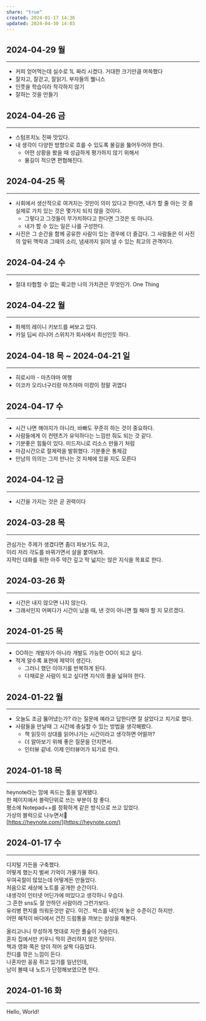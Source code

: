```yaml
---
share: "true"
created: 2024-01-17 14:36
updated: 2024-04-30 14:03
---
```

## 2024-04-29 월
---
- 커피 얻어먹는데 실수로 1L 짜리 시켰다. 거대한 크기만큼 머쓱했다
- 잘자고, 잘걷고, 잘읽기. 부자들의 웰니스
- 인풋을 학습이라 착각하지 않기
- 잘하는 것을 만들기

## 2024-04-26 금
---
- 스텀프치노 진짜 맛있다.
- 내 생각이 다양한 방향으로 흐를 수 있도록 물길을 뚫어두어야 한다.
	- 어떤 상황을 봤을 때 성급하게 평가하지 않기 위해서 
	- 물길이 적으면 편협해진다.

## 2024-04-25 목
---
 - 사회에서 생산적으로 여겨지는 것만이 의미 있다고 한다면, 내가 할 줄 아는 것 중 실제로 가치 있는 것은 몇가지 되지 않을 것이다.
	- 그렇다고 그것들이 무가치하다고 한다면 그것은 또 아니다.
	- 내가 할 수 있는 일은 나를 구성한다.
- 사진은 그 순간을 함께 공유한 사람이 있는 경우에 더 즐겁다. 그 사람들은 이 사진의 앞뒤 맥락과 그때의 소리, 냄새까지 읽어 낼 수 있는 최고의 관객이다.

## 2024-04-24 수
---
- 절대 타협할 수 없는 확고한 나의 가치관은 무엇인가. One Thing

## 2024-04-22 월
---
- 화제의 레이니 키보드를 써보고 있다. 
- 카일 딥씨 리니어 스위치가 회사에서 최선인듯 하다.

## 2024-04-18 목 ~ 2024-04-21 일
---
- 히로시마 - 마츠야마 여행
- 이코카 오리너구리랑 마츠야마 미컁이 정말 귀엽다

## 2024-04-17 수
---
- 시간 나면 해야지가 아니라, 바빠도 꾸준히 하는 것이 중요하다.
- 사람들에게 이 컨텐츠가 유익하다는 느낌만 줘도 되는 것 같다.
- 기분좋은 힘듦이 있다. 미드저니로 리소스 만들기 처럼
- 마감시간으로 절제력을 발휘했다. 기분좋은 통제감
- 만남의 의의는 그저 만나는 것 자체에 있을 지도 모른다

## 2024-04-12 금
---
 - 시간을 가지는 것은 곧 권력이다

## 2024-03-28 목
--- 
관심가는 주제가 생겼다면 좀더 파보기도 하고,  
이리 저리 각도를 바꿔가면서 살을 붙여보자.  
지적인 대화를 위한 아주 약간 깊고 막 넓지는 않은 지식을 목표로 한다.

## 2024-03-26 화
--- 
- 시간은 내지 않으면 나지 않는다.
- 그래서인지 어쩌다가 시간이 났을 때, 낸 것이 아니면 뭘 해야 할 지 모르겠다.

## 2024-01-25 목
--- 
- OO하는 개발자가 아니라 개발도 가능한 OO이 되고 싶다.
- 적게 알수록 표현에 제약이 생긴다. 
	- 그러니 했던 이야기를 반복하게 된다.
	- 다채로운 사람이 되고 싶다면 지식의 풀을 넓혀야 한다.


## 2024-01-22 월
--- 
- 오늘도 조금 뚫어냈는가? 라는 질문에 예라고 답한다면 잘 살았다고 치기로 했다.
- 사람들을 만날때 그 시간에 충실할 수 있는 방법을 생각해봤다.
	- 책 읽듯이 상대를 읽어나가는 시간이라고 생각하면 어떨까?
	- 더 알아보기 위해 좋은 질문을 던지면서.
	- 인터뷰 같네. 이제 인터뷰어가 되기로 한다.


## 2024-01-18 목
--- 
heynote라는 맘에 쏙드는 툴을 알게됐다.  
한 페이지에서 블럭단위로 쓰는 부분이 참 좋다.  
평소에 Notepad++를 정확하게 같은 방식으로 쓰고 있었다.  
가상의 블럭으로 나누면서🤣  
[https://heynote.com/](https://heynote.com/)


## 2024-01-17 수
---
디지털 가든을 구축했다.  
어떻게 했는지 벌써 기억이 가물가물 하다.  
우여곡절이 많았는데 어떻게든 만들었다.  
처음으로 세상에 노트를 공개한 순간이다.  
내생각이 인터넷 어딘가에 떠있다고 생각하니 우습다.  
그 흔한 sns도 잘 안하던 사람이라 그런가보다.  
유리병 편지를 띄워둔것만 같다. 이건.. 박스를 내던져 놓은 수준이긴 하지만.  
어떤 해적이 바다에서 건진 드럼통을 까보는 상상을 해본다.

올리고나니 무성하게 멋대로 자란 풀숲이 거슬린다.  
혼자 집에서만 키우니 딱히 관리하지 않은 탓이다.  
책과 영화 쪽은 양이 적어 살짝 다듬었다.  
잔디를 깎은 느낌이 든다.  
나혼자만 꽁꽁 쥐고 있기를 일년인데,  
남이 볼때 내 노트가 단정해보였으면 한다.


## 2024-01-16 화
---
Hello, World!